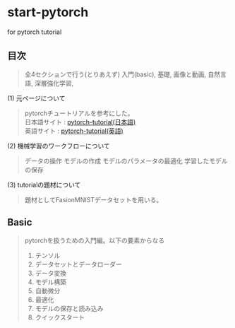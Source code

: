 # start-pytorch
for pytorch tutorial

## 目次
> 全4セクションで行う(とりあえず)
> 入門(basic), 基礎, 画像と動画, 自然言語, 深層強化学習,

(1) 元ページについて
> pytorchチュートリアルを参考にした。  
> 日本語サイト : [pytorch-tutorial(日本語)](https://yutaroogawa.github.io/pytorch_tutorials_jp/)  
> 英語サイト : [pytorch-tutorial(英語)](https://pytorch.org/tutorials/index.html) 


(2) 機械学習のワークフローについて
> データの操作
> モデルの作成
> モデルのパラメータの最適化
> 学習したモデルの保存

(3) tutorialの題材について
> 題材としてFasionMNISTデータセットを用いる。

## Basic
>  pytorchを扱うための入門編。以下の要素からなる
> 1. テンソル
> 2. データセットとデータローダー
> 3. データ変換
> 4. モデル構築
> 5. 自動微分
> 6. 最適化
> 7. モデルの保存と読み込み
> 8. クイックスタート


